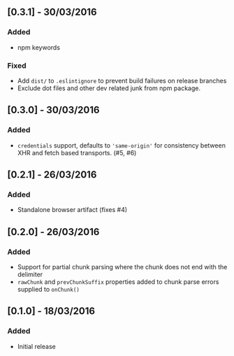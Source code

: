 ## [0.3.1] - 30/03/2016
### Added
- npm keywords

### Fixed
- Add `dist/` to `.eslintignore` to prevent build failures on release branches
- Exclude dot files and other dev related junk from npm package.

## [0.3.0] - 30/03/2016
### Added
- `credentials` support, defaults to `'same-origin'` for consistency between XHR and fetch based transports. (#5, #6)

## [0.2.1] - 26/03/2016
### Added
- Standalone browser artifact (fixes #4)

## [0.2.0] - 26/03/2016
### Added
- Support for partial chunk parsing where the chunk does not end with the delimiter
- `rawChunk` and `prevChunkSuffix` properties added to chunk parse errors supplied to `onChunk()`

## [0.1.0] - 18/03/2016
### Added
- Initial release
